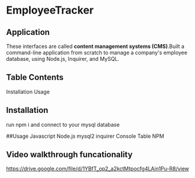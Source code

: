 # EmployeeTracker


## Application 

 These interfaces are called **content management systems (CMS)**.Built a command-line application from scratch to manage a company's employee database, using Node.js, Inquirer, and MySQL.

## Table Contents
Installation
Usage

## Installation
run npm i and connect to your mysql database

##Usage
Javascript
Node.js
mysql2
inquirer
Console Table NPM 


## Video walkthrough funcationality 
https://drive.google.com/file/d/1YBfT_op2_a2kctMtpocfg4LAin1Pu-R8/view





